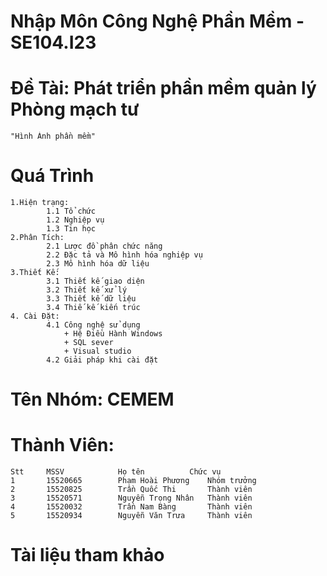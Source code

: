 ﻿# Nhập Môn Công Nghệ Phần Mềm - SE104.I23
# Đề Tài: Phát triển phần mềm quản lý Phòng mạch tư
	"Hình Ảnh phần mềm"
# Quá Trình
	1.Hiện trạng:
			1.1 Tổ chức
			1.2 Nghiệp vụ
			1.3 Tin học
	2.Phân Tích:
			2.1 Lược đồ phân chức năng
			2.2 Đặc tả và Mô hình hóa nghiệp vụ
			2.3 Mô hình hóa dữ liệu 
	3.Thiết Kế:
			3.1 Thiết kế giao diện	
			3.2 Thiết kế xử lý
			3.3 Thiết kế dữ liệu
			3.4 Thiế kế kiến trúc
	4. Cài Đặt:	
			4.1 Công nghệ sử dụng
				+ Hệ Điều Hành Windows
				+ SQL sever
				+ Visual studio	
			4.2 Giải pháp khi cài đặt

# Tên Nhóm: CEMEM
# Thành Viên:
	Stt		MSSV			Họ tên			Chức vụ
	1		15520665		Phạm Hoài Phương	Nhóm trưởng
	2		15520825		Trần Quốc Thi		Thành viên
	3		15520571		Nguyễn Trọng Nhân	Thành viên
	4		15520032		Trần Nam Bàng		Thành viên
	5		15520934		Nguyễn Văn Trưa		Thành viên
# Tài liệu tham khảo
		
